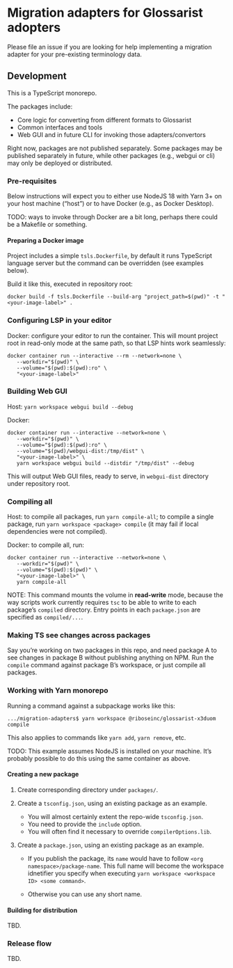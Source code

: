# Migration adapters for Glossarist adopters

Please file an issue if you are looking for help implementing
a migration adapter for your pre-existing terminology data.

## Development

This is a TypeScript monorepo.

The packages include:

- Core logic for converting from different formats to Glossarist
- Common interfaces and tools
- Web GUI and in future CLI for invoking those adapters/convertors

Right now, packages are not published separately.
Some packages may be published separately in future,
while other packages (e.g., webgui or cli)
may only be deployed or distributed.

### Pre-requisites

Below instructions will expect you to either use
NodeJS 18 with Yarn 3+ on your host machine (“host”)
or to have Docker (e.g., as Docker Desktop).

TODO: ways to invoke through Docker are a bit long,
perhaps there could be a Makefile or something.

#### Preparing a Docker image

Project includes a simple `tsls.Dockerfile`,
by default it runs TypeScript language server
but the command can be overridden (see examples below).

Build it like this, executed in repository root:

```
docker build -f tsls.Dockerfile --build-arg "project_path=$(pwd)" -t "<your-image-label>" .
```

### Configuring LSP in your editor

Docker: configure your editor to run the container.
This will mount project root in read-only mode at the same path,
so that LSP hints work seamlessly:

```
docker container run --interactive --rm --network=none \
   --workdir="$(pwd)" \
   --volume="$(pwd):$(pwd):ro" \
   "<your-image-label>"
```

### Building Web GUI

Host: `yarn workspace webgui build --debug`

Docker:

```
docker container run --interactive --network=none \
   --workdir="$(pwd)" \
   --volume="$(pwd):$(pwd):ro" \
   --volume="$(pwd)/webgui-dist:/tmp/dist" \
   "<your-image-label>" \
   yarn workspace webgui build --distdir "/tmp/dist" --debug
```

This will output Web GUI files, ready to serve,
in `webgui-dist` directory under repository root.

### Compiling all

Host: to compile all packages, run `yarn compile-all`;
to compile a single package, run `yarn workspace <package> compile`
(it may fail if local dependencies were not compiled).

Docker: to compile all, run:

```
docker container run --interactive --network=none \
   --workdir="$(pwd)" \
   --volume="$(pwd):$(pwd)" \
   "<your-image-label>" \
   yarn compile-all
```

NOTE: This command mounts the volume in **read-write** mode,
because the way scripts work currently requires `tsc` to be able
to write to each package’s `compiled` directory.
Entry points in each `package.json` are specified as `compiled/...`.


### Making TS see changes across packages

Say you’re working on two packages in this repo, and need package A
to see changes in package B without publishing anything on NPM.
Run the `compile` command against package B’s workspace,
or just compile all packages.

### Working with Yarn monorepo

Running a command against a subpackage works like this:

```console
.../migration-adapters$ yarn workspace @riboseinc/glossarist-x3duom compile
```

This also applies to commands like `yarn add`, `yarn remove`, etc.

TODO: This example assumes NodeJS is installed on your machine.
It’s probably possible to do this using the same container as above.

#### Creating a new package

1. Create corresponding directory under `packages/`.
2. Create a `tsconfig.json`, using an existing package as an example.

   - You will almost certainly extent the repo-wide `tsconfig.json`.
   - You need to provide the `include` option.
   - You will often find it necessary to override `compilerOptions.lib`.

3. Create a `package.json`, using an existing package as an example.

   - If you publish the package,
     its `name` would have to follow `<org namespace>/package-name`.
     This full name will become the workspace idnetifier you specify when executing
     `yarn workspace <workspace ID> <some command>`.

   - Otherwise you can use any short name.

#### Building for distribution

TBD.

### Release flow

TBD.
